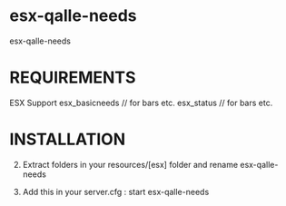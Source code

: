 # esx-qalle-needs
esx-qalle-needs

# REQUIREMENTS

ESX Support
esx_basicneeds // for bars etc.
esx_status // for bars etc.

# INSTALLATION

2. Extract folders in your resources/[esx] folder and rename esx-qalle-needs

3. Add this in your server.cfg : start esx-qalle-needs

